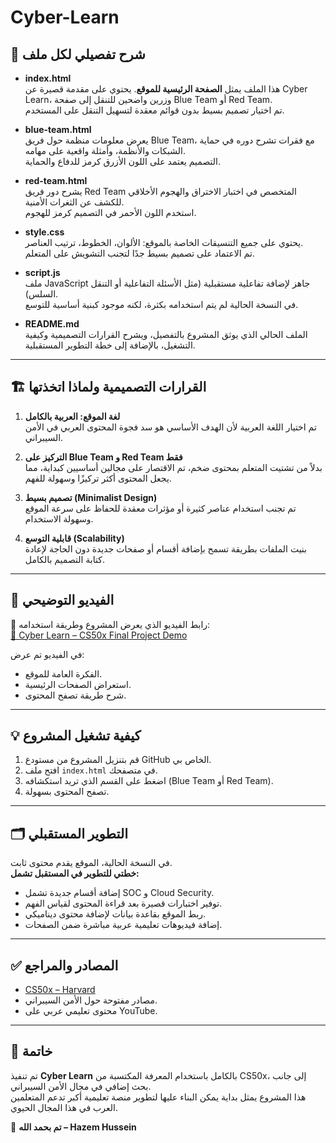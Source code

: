# Cyber-Learn
## 🧩 **شرح تفصيلي لكل ملف**

- **index.html**  
  هذا الملف يمثل **الصفحة الرئيسية للموقع**. يحتوي على مقدمة قصيرة عن Cyber Learn، وزرين واضحين للتنقل إلى صفحة Blue Team أو Red Team.  
  تم اختيار تصميم بسيط بدون قوائم معقدة لتسهيل التنقل على المستخدم.

- **blue-team.html**  
  يعرض معلومات منظمة حول فريق Blue Team، مع فقرات تشرح دوره في حماية الشبكات والأنظمة، وأمثلة واقعية على مهامه.  
  التصميم يعتمد على اللون الأزرق كرمز للدفاع والحماية.

- **red-team.html**  
  يشرح دور فريق Red Team المتخصص في اختبار الاختراق والهجوم الأخلاقي للكشف عن الثغرات الأمنية.  
  استخدم اللون الأحمر في التصميم كرمز للهجوم.

- **style.css**  
  يحتوي على جميع التنسيقات الخاصة بالموقع: الألوان، الخطوط، ترتيب العناصر.  
  تم الاعتماد على تصميم بسيط جدًا لتجنب التشويش على المتعلم.

- **script.js**  
  ملف JavaScript جاهز لإضافة تفاعلية مستقبلية (مثل الأسئلة التفاعلية أو التنقل السلس).  
  في النسخة الحالية لم يتم استخدامه بكثرة، لكنه موجود كبنية أساسية للتوسع.

- **README.md**  
  الملف الحالي الذي يوثق المشروع بالتفصيل، ويشرح القرارات التصميمية وكيفية التشغيل، بالإضافة إلى خطة التطوير المستقبلية.

---

## 🏗️ **القرارات التصميمية ولماذا اتخذتها**

1. **لغة الموقع: العربية بالكامل**  
   تم اختيار اللغة العربية لأن الهدف الأساسي هو سد فجوة المحتوى العربي في الأمن السيبراني.

2. **التركيز على Blue Team و Red Team فقط**  
   بدلاً من تشتيت المتعلم بمحتوى ضخم، تم الاقتصار على مجالين أساسيين كبداية، مما يجعل المحتوى أكثر تركيزًا وسهولة للفهم.

3. **تصميم بسيط (Minimalist Design)**  
   تم تجنب استخدام عناصر كثيرة أو مؤثرات معقدة للحفاظ على سرعة الموقع وسهولة الاستخدام.

4. **قابلية التوسع (Scalability)**  
   بنيت الملفات بطريقة تسمح بإضافة أقسام أو صفحات جديدة دون الحاجة لإعادة كتابة التصميم بالكامل.

---

## 🎥 **الفيديو التوضيحي**

📌 رابط الفيديو الذي يعرض المشروع وطريقة استخدامه:  
[🔗 Cyber Learn – CS50x Final Project Demo](https://youtu.be/9H_1zmx60QY)  

في الفيديو تم عرض:  
- الفكرة العامة للموقع.  
- استعراض الصفحات الرئيسية.  
- شرح طريقة تصفح المحتوى.  

---

## 💡 **كيفية تشغيل المشروع**

1. قم بتنزيل المشروع من مستودع GitHub الخاص بي.  
2. افتح ملف `index.html` في متصفحك.  
3. اضغط على القسم الذي تريد استكشافه (Blue Team أو Red Team).  
4. تصفح المحتوى بسهولة.

---

## 🗂️ **التطوير المستقبلي**

في النسخة الحالية، الموقع يقدم محتوى ثابت.  
**خطتي للتطوير في المستقبل تشمل:**
- إضافة أقسام جديدة تشمل SOC و Cloud Security.  
- توفير اختبارات قصيرة بعد قراءة المحتوى لقياس الفهم.  
- ربط الموقع بقاعدة بيانات لإضافة محتوى ديناميكي.  
- إضافة فيديوهات تعليمية عربية مباشرة ضمن الصفحات.  

---

## ✅ **المصادر والمراجع**

- [CS50x – Harvard](https://cs50.harvard.edu/x/)  
- مصادر مفتوحة حول الأمن السيبراني.  
- محتوى تعليمي عربي على YouTube.

---

## 📜 **خاتمة**

تم تنفيذ **Cyber Learn** بالكامل باستخدام المعرفة المكتسبة من CS50x، إلى جانب بحث إضافي في مجال الأمن السيبراني.  
هذا المشروع يمثل بداية يمكن البناء عليها لتطوير منصة تعليمية أكبر تدعم المتعلمين العرب في هذا المجال الحيوي.  

🚀 **تم بحمد الله – Hazem Hussein**
